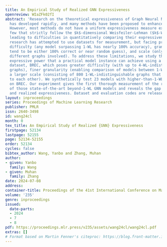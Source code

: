 ```yaml
---
title: An Empirical Study of Realized GNN Expressiveness
openreview: WIaZFk02fI
abstract: 'Research on the theoretical expressiveness of Graph Neural Networks (GNNs)
  has developed rapidly, and many methods have been proposed to enhance the expressiveness.
  However, most methods do not have a uniform expressiveness measure except for a
  few that strictly follow the $k$-dimensional Weisfeiler-Lehman ($k$-WL) test hierarchy,
  leading to difficulties in quantitatively comparing their expressiveness. Previous
  research has attempted to use datasets for measurement, but facing problems with
  difficulty (any model surpassing 1-WL has nearly 100% accuracy), granularity (models
  tend to be either 100% correct or near random guess), and scale (only several essentially
  different graphs involved). To address these limitations, we study the realized
  expressive power that a practical model instance can achieve using a novel expressiveness
  dataset, BREC, which poses greater difficulty (with up to 4-WL-indistinguishable
  graphs), finer granularity (enabling comparison of models between 1-WL and 3-WL),
  a larger scale (consisting of 800 1-WL-indistinguishable graphs that are non-isomorphic
  to each other). We synthetically test 23 models with higher-than-1-WL expressiveness
  on BREC. Our experiment gives the first thorough measurement of the realized expressiveness
  of those state-of-the-art beyond-1-WL GNN models and reveals the gap between theoretical
  and realized expressiveness. Dataset and evaluation codes are released at: https://github.com/GraphPKU/BREC.'
layout: inproceedings
series: Proceedings of Machine Learning Research
publisher: PMLR
issn: 2640-3498
id: wang24cl
month: 0
tex_title: An Empirical Study of Realized {GNN} Expressiveness
firstpage: 52134
lastpage: 52155
page: 52134-52155
order: 52134
cycles: false
bibtex_author: Wang, Yanbo and Zhang, Muhan
author:
- given: Yanbo
  family: Wang
- given: Muhan
  family: Zhang
date: 2024-07-08
address:
container-title: Proceedings of the 41st International Conference on Machine Learning
volume: '235'
genre: inproceedings
issued:
  date-parts:
  - 2024
  - 7
  - 8
pdf: https://proceedings.mlr.press/v235/assets/wang24cl/wang24cl.pdf
extras: []
# Format based on Martin Fenner's citeproc: https://blog.front-matter.io/posts/citeproc-yaml-for-bibliographies/
---
```

